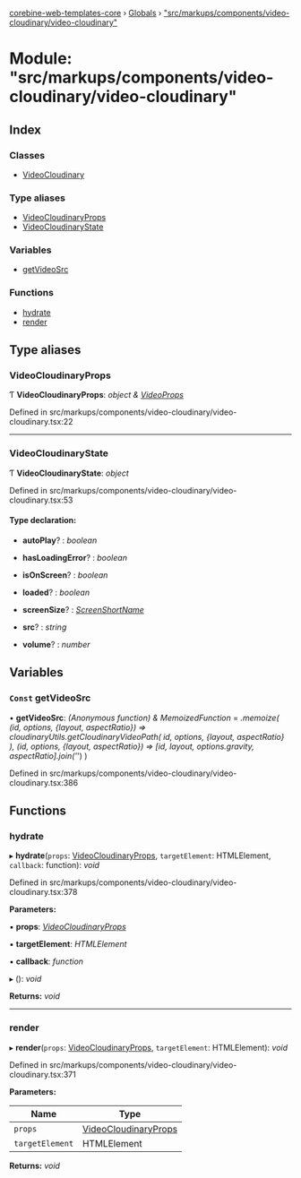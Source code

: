 [corebine-web-templates-core](../README.md) › [Globals](../globals.md) › ["src/markups/components/video-cloudinary/video-cloudinary"](_src_markups_components_video_cloudinary_video_cloudinary_.md)

# Module: "src/markups/components/video-cloudinary/video-cloudinary"

## Index

### Classes

* [VideoCloudinary](../classes/_src_markups_components_video_cloudinary_video_cloudinary_.videocloudinary.md)

### Type aliases

* [VideoCloudinaryProps](_src_markups_components_video_cloudinary_video_cloudinary_.md#videocloudinaryprops)
* [VideoCloudinaryState](_src_markups_components_video_cloudinary_video_cloudinary_.md#videocloudinarystate)

### Variables

* [getVideoSrc](_src_markups_components_video_cloudinary_video_cloudinary_.md#const-getvideosrc)

### Functions

* [hydrate](_src_markups_components_video_cloudinary_video_cloudinary_.md#hydrate)
* [render](_src_markups_components_video_cloudinary_video_cloudinary_.md#render)

## Type aliases

###  VideoCloudinaryProps

Ƭ **VideoCloudinaryProps**: *object & [VideoProps](_src_markups_components_video_corebine_video_corebine_.md#videoprops)*

Defined in src/markups/components/video-cloudinary/video-cloudinary.tsx:22

___

###  VideoCloudinaryState

Ƭ **VideoCloudinaryState**: *object*

Defined in src/markups/components/video-cloudinary/video-cloudinary.tsx:53

#### Type declaration:

* **autoPlay**? : *boolean*

* **hasLoadingError**? : *boolean*

* **isOnScreen**? : *boolean*

* **loaded**? : *boolean*

* **screenSize**? : *[ScreenShortName](_src_scripts_window_size_manager_.md#screenshortname)*

* **src**? : *string*

* **volume**? : *number*

## Variables

### `Const` getVideoSrc

• **getVideoSrc**: *(Anonymous function) & MemoizedFunction* = _.memoize(
    (id, options, {layout, aspectRatio}) => cloudinaryUtils.getCloudinaryVideoPath(
        id, options, {layout, aspectRatio}
    ),
    (id, options, {layout, aspectRatio}) => [id, layout, options.gravity, aspectRatio].join('_')
)

Defined in src/markups/components/video-cloudinary/video-cloudinary.tsx:386

## Functions

###  hydrate

▸ **hydrate**(`props`: [VideoCloudinaryProps](_src_markups_components_video_cloudinary_video_cloudinary_.md#videocloudinaryprops), `targetElement`: HTMLElement, `callback`: function): *void*

Defined in src/markups/components/video-cloudinary/video-cloudinary.tsx:378

**Parameters:**

▪ **props**: *[VideoCloudinaryProps](_src_markups_components_video_cloudinary_video_cloudinary_.md#videocloudinaryprops)*

▪ **targetElement**: *HTMLElement*

▪ **callback**: *function*

▸ (): *void*

**Returns:** *void*

___

###  render

▸ **render**(`props`: [VideoCloudinaryProps](_src_markups_components_video_cloudinary_video_cloudinary_.md#videocloudinaryprops), `targetElement`: HTMLElement): *void*

Defined in src/markups/components/video-cloudinary/video-cloudinary.tsx:371

**Parameters:**

Name | Type |
------ | ------ |
`props` | [VideoCloudinaryProps](_src_markups_components_video_cloudinary_video_cloudinary_.md#videocloudinaryprops) |
`targetElement` | HTMLElement |

**Returns:** *void*

